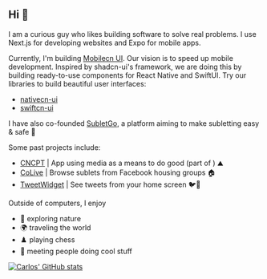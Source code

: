 ## Hi 👋

I am a curious guy who likes building software to solve real problems. I use Next.js for developing websites and Expo for mobile apps.

Currently, I'm building [Mobilecn UI](https://mobilecn.lol). Our vision is to speed up mobile development. Inspired by shadcn-ui's framework, we are doing this by building ready-to-use components for React Native and SwiftUI. Try our libraries to build beautiful user interfaces:
- [nativecn-ui](https://github.com/Mobilecn-UI/nativecn-ui)
- [swiftcn-ui](https://github.com/Mobilecn-UI/swiftcn-ui)

I have also co-founded [SubletGo](https://subletgo.com), a platform aiming to make subletting easy & safe 🚀

Some past projects include:
- [CNCPT](https://apps.apple.com/us/app/cncpt/id1662094973) | App using media as a means to do good (part of ) ⛰️
- [CoLive](https://www.getcolive.com) | Browse sublets from Facebook housing groups 🏠
- [TweetWidget](https://trytweetwidget.com) | See tweets from your home screen 🐦📲

Outside of computers, I enjoy
- 🌲 exploring nature
- 🌍 traveling the world
- ♟️ playing chess
- 🤝 meeting people doing cool stuff

<a href="https://github.com/carlos-garciamoran">
  <img align="center" src="https://github-readme-stats.vercel.app/api?username=carlos-garciamoran&show_icons=true&line_height=30&count_private=true&theme=dark" alt="Carlos' GitHub stats" />
</a>

<!-- <img src="https://github-readme-stats.vercel.app/api/top-langs/?username=carlos-garciamoran&layout=compact&theme=algolia" /> -->

<!--
Here are some ideas to get you started:

- 🔭 I’m currently working on ...
- 🌱 I’m currently learning ...
- 👯 I’m looking to collaborate on ...
- 🤔 I’m looking for help with ...
- 💬 Ask me about ...
- 📫 How to reach me: ...
- 😄 Pronouns: ...
- ⚡ Fun fact: ...
-->

